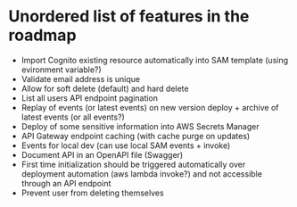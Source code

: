 # Unordered list of features in the roadmap

-   Import Cognito existing resource automatically into SAM template (using evironment variable?)
-   Validate email address is unique
-   Allow for soft delete (default) and hard delete
-   List all users API endpoint pagination
-   Replay of events (or latest events) on new version deploy + archive of latest events (or all events?)
-   Deploy of some sensitive information into AWS Secrets Manager
-   API Gateway endpoint caching (with cache purge on updates)
-   Events for local dev (can use local SAM events + invoke)
-   Document API in an OpenAPI file (Swagger)
-   First time initialization should be triggered automatically over deployment automation (aws lambda invoke?) and not accessible through an API endpoint
-   Prevent user from deleting themselves
